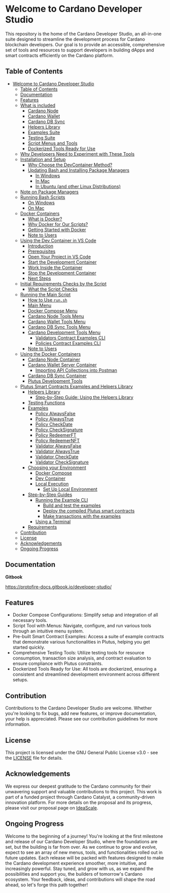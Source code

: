 # Welcome to Cardano Developer Studio
This repository is the home of the Cardano Developer Studio, an all-in-one suite designed to streamline the development process for Cardano blockchain developers. Our goal is to provide an accessible, comprehensive set of tools and resources to support developers in building dApps and smart contracts efficiently on the Cardano platform.

## Table of Contents
- [Welcome to Cardano Developer Studio](#welcome-to-cardano-developer-studio)
   - [Table of Contents](#table-of-contents)
   - [Documentation](#documentation)
   - [Features](#features)
   - [What is included](./docs/README_INCLUDED.md#what-is-included)
      - [Cardano Node](./docs/README_INCLUDED.md#cardano-node)
      - [Cardano Wallet](./docs/README_INCLUDED.md#cardano-wallet)
      - [Cardano DB Sync](./docs/README_INCLUDED.md#cardano-db-sync)
      - [Helpers Library](./docs/README_INCLUDED.md#helpers-library)
      - [Examples Suite](./docs/README_INCLUDED.md#example-suite)
      - [Testing Suite](./docs/README_INCLUDED.md#testing-suite)
      - [Script Menus and Tools](./docs/README_INCLUDED.md#script-menus-and-tools)
      - [Dockerized Tools Ready for Use](./docs/README_INCLUDED.md#dockerized-tools-ready-for-use)
   - [Why Developers Need to Experiment with These Tools](./docs/README_INCLUDED.md#why-developers-need-to-experiment-with-these-tools)
   - [Installation and Setup](./docs/README_INSTALLATION.md)
      - [Why Choose the DevContainer Method?](./docs/README_INSTALLATION.md#why-choose-the-devcontainer-method)
      - [Updating Bash and Installing Package Managers](./docs/README_INSTALLATION.md#updating-bash-and-installing-package-managers)
         - [In Windows](./docs/README_INSTALLATION.md#in-windows)
         - [In Mac](./docs/README_INSTALLATION.md#in-mac)
         - [In Ubuntu (and other Linux Distributions)](./docs/README_INSTALLATION.md#in-ubuntu-and-other-linux-distributions)
   - [Note on Package Managers](./docs/README_INSTALLATION.md#note-on-package-managers)
   - [Running Bash Scripts](./docs/README_INSTALLATION.md#running-bash-scripts)
      - [On Windows](./docs/README_INSTALLATION.md#on-windows)
      - [On Mac](./docs/README_INSTALLATION.md#on-mac)
   - [Docker Containers](./docs/README_DOCKER.md)
      - [What is Docker?](./docs/README_DOCKER.md#what-is-docker)
      - [Why Docker for Our Scripts?](./docs/README_DOCKER.md#why-docker-for-our-scripts)
      - [Getting Started with Docker](./docs/README_DOCKER.md#getting-started-with-docker)
      - [Note to Users](./docs/README_DOCKER.md#note-to-users)
   - [Using the Dev Container in VS Code](./docs/README_VSCODE.md)
      - [Introduction](./docs/README_VSCODE.md#introduction)
      - [Prerequisites](./docs/README_VSCODE.md#prerequisites)
      - [Open Your Project in VS Code](./docs/README_VSCODE.md#open-your-project-in-vs-code)
      - [Start the Development Container](./docs/README_VSCODE.md#start-the-development-container)
      - [Work Inside the Container](./docs/README_VSCODE.md#work-inside-the-container)
      - [Stop the Development Container](./docs/README_VSCODE.md#stop-the-development-container)
      - [Next Steps](./docs/README_VSCODE.md#next-steps)
   - [Initial Requirements Checks by the Script](./docs/README_VSCODE.md#initial-requirements-checks-by-the-script)
      - [What the Script Checks](./docs/README_VSCODE.md#what-the-script-checks)
   - [Running the Main Script](./docs/README_SCRIPT.md)
      - [How to Use `run.sh`](./docs/README_SCRIPT.md#how-to-use-runsh)
      - [Main Menu](./docs/README_SCRIPT.md#main-menu)
      - [Docker Compose Menu](./docs/README_SCRIPT.md#docker-compose-menu)
      - [Cardano Node Tools Menu](./docs/README_SCRIPT.md#cardano-node-tools-menu)
      - [Cardano Wallet Tools Menu](./docs/README_SCRIPT.md#cardano-wallet-tools-menu)
      - [Cardano DB Sync Tools Menu](./docs/README_SCRIPT.md#cardano-db-sync-tools-menu)
      - [Cardano Development Tools Menu](./docs/README_SCRIPT.md#cardano-development-tools-menu)
         - [Validators Contract Examples CLI](./docs/README_SCRIPT.md#validators-contract-examples-cli)
         - [Policies Contract Examples CLI](./docs/README_SCRIPT.md#policies-contract-examples-cli)
      - [Note to Users](./docs/README_SCRIPT.md#note-to-users)
   - [Using the Docker Containers](./docs/README_CONTAINERS.md)
      - [Cardano Node Container](./docs/README_CONTAINERS.md#cardano-node-container)
      - [Cardano Wallet Server Container](./docs/README_CONTAINERS.md#cardano-wallet-server-container)
         - [Importing API Collections into Postman](./docs/README_CONTAINERS.md#importing-api-collections-into-postman)
      - [Cardano DB Sync Container](./docs/README_CONTAINERS.md#cardano-db-sync-container) 
      - [Plutus Development Tools](./docs/README_CONTAINERS.md#plutus-development-tools)
   - [Plutus Smart Contracts Examples and Helpers Library](./examples/README.md#plutus-smart-contracts-examples-and-helpers-library)
      - [Helpers Library](./examples/README.md#helpers-library)
         - [Step-by-Step Guide: Using the Helpers Library](./examples/README.md#step-by-step-guide-using-the-helpers-library)
      - [Testing Functions](./examples/README.md#testing-functions)
      - [Examples](./examples/README.md#examples)
         - [Policy AlwaysFalse](./examples/README.md#policy-alwaysfalse)
         - [Policy AlwaysTrue](./examples/README.md#policy-alwaystrue)
         - [Policy CheckDate](./examples/README.md#policy-checkdate)
         - [Policy CheckSignature](./examples/README.md#policy-checksignature)
         - [Policy RedeemerFT](./examples/README.md#policy-redeemerft)
         - [Policy RedeemerNFT](./examples/README.md#policy-redeemernft)
         - [Validator AlwaysFalse](./examples/README.md#validator-alwaysfalse)
         - [Validator AlwaysTrue](./examples/README.md#validator-alwaystrue)
         - [Validator CheckDate](./examples/README.md#validator-checkdate)
         - [Validator CheckSignature](./examples/README.md#validator-checksignature)
      - [Choosing your Environment](./examples/README.md#choosing-your-environment)
         - [Docker Compose](./examples/README.md#docker-compose)
         - [Dev Container](./examples/README.md#dev-container)
         - [Local Execution](./examples/README.md#local-execution)
           - [Set Up Local Environment](./examples/README.md#set-up-local-environment)
      - [Step-by-Step Guides](./examples/README.md#step-by-step-guides)
         - [Running the Example CLI](./examples/README.md#running-the-example-cli)
            - [Build and test the examples](./examples/README.md#build-and-test-the-examples)
            - [Deploy the compiled Plutus smart contracts](./examples/README.md#deploy-the-compiled-plutus-smart-contracts)
            - [Make transactions with the examples](./examples/README.md#make-transactions-with-the-examples)
         - [Using a Terminal](./examples/README.md#using-a-terminal)
      - [Requirements](./examples/README.md#requirements)
   - [Contribution](#contribution)
   - [License](#license)
   - [Acknowledgements](#acknowledgements)
   - [Ongoing Progress](#ongoing-progress)

## Documentation
**Gitbook**

https://protofire-docs.gitbook.io/developer-studio/

## Features

- Docker Compose Configurations: Simplify setup and integration of all necessary tools.
- Script Tool with Menus: Navigate, configure, and run various tools through an intuitive menu system.
- Pre-built Smart Contract Examples: Access a suite of example contracts that demonstrate various functionalities in Plutus, helping you get started quickly.
- Comprehensive Testing Tools: Utilize testing tools for resource consumption, transaction size analysis, and contract evaluation to ensure compliance with Plutus constraints.
- Dockerized Tools Ready for Use: All tools are dockerized, ensuring a consistent and streamlined development environment across different setups.

## Contribution

Contributions to the Cardano Developer Studio are welcome. Whether you're looking to fix bugs, add new features, or improve documentation, your help is appreciated. Please see our contribution guidelines for more information.

## License

This project is licensed under the GNU General Public License v3.0 - see the [LICENSE](LICENSE) file for details.

## Acknowledgements

We express our deepest gratitude to the Cardano community for their unwavering support and valuable contributions to this project. This work is part of a funded project through Cardano Catalyst, a community-driven innovation platform. For more details on the proposal and its progress, please visit our proposal page on [IdeaScale](https://cardano.ideascale.com/c/idea/110047).

## Ongoing Progress

Welcome to the beginning of a journey! You're looking at the first milestone and release of our Cardano Developer Studio, where the foundations are set, but the building is far from over. As we continue to grow and evolve, expect to see an array of new menus, tools, and functionalities rolled out in future updates. Each release will be packed with features designed to make the Cardano development experience smoother, more intuitive, and increasingly powerful. Stay tuned, and grow with us, as we expand the possibilities and support you, the builders of tomorrow's Cardano ecosystem. Your feedback, ideas, and contributions will shape the road ahead, so let's forge this path together!

